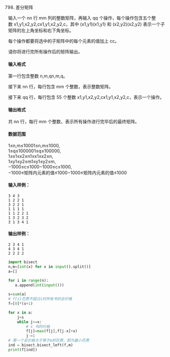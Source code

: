798. 差分矩阵

输入一个 nn 行 mm 列的整数矩阵，再输入 qq 个操作，每个操作包含五个整数 x1,y1,x2,y2,cx1,y1,x2,y2,c，其中 (x1,y1)(x1,y1) 和 (x2,y2)(x2,y2) 表示一个子矩阵的左上角坐标和右下角坐标。

每个操作都要将选中的子矩阵中的每个元素的值加上 cc。

请你将进行完所有操作后的矩阵输出。

#### 输入格式

第一行包含整数 n,m,qn,m,q。

接下来 nn 行，每行包含 mm 个整数，表示整数矩阵。

接下来 qq 行，每行包含 55 个整数 x1,y1,x2,y2,cx1,y1,x2,y2,c，表示一个操作。

#### 输出格式

共 nn 行，每行 mm 个整数，表示所有操作进行完毕后的最终矩阵。

#### 数据范围

1≤n,m≤10001≤n,m≤1000,  
1≤q≤1000001≤q≤100000,  
1≤x1≤x2≤n1≤x1≤x2≤n,  
1≤y1≤y2≤m1≤y1≤y2≤m,  
−1000≤c≤1000−1000≤c≤1000,  
−1000≤矩阵内元素的值≤1000−1000≤矩阵内元素的值≤1000

#### 输入样例：

```
3 4 3
1 2 2 1
3 2 2 1
1 1 1 1
1 1 2 2 1
1 3 2 3 2
3 1 3 4 1
```

#### 输出样例：

```
2 3 4 1
4 3 4 1
2 2 2 2
```
```py
import bisect
n,m=[int(x) for x in input().split()]
a=[]

for i in range(n):
   a.append(int(input())) 
   
s=sum(a)
# f[i]花费不超过i时所有书的总价格
f=[0]*(s+1)

for x in a:
    j=s
    while j>=x:
        # x 书的价格
        f[j]=max(f[j],f[j-x]+x)
        j-=1
# 第一个总价格大于等于m的花费，即为最小花费
ind = bisect.bisect_left(f,m)
print(f[ind])